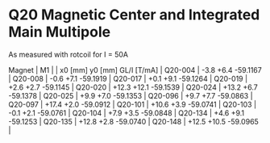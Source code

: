 Q20 Magnetic Center and Integrated Main Multipole
=================================================

As measured with rotcoil for I =  50A

Magnet  |             M1               |
        | x0 [mm]  y0 [mm] GL/I [T/mA] |
Q20-004 |    -3.8     +6.4   -59.1167  |
Q20-008 |    -0.6     +7.1   -59.1919  |
Q20-017 |    +0.1     +9.1   -59.1264  |
Q20-019 |    +2.6     +2.7   -59.1145  |
Q20-020 |   +12.3    +12.1   -59.1539  |
Q20-024 |   +13.2     +6.7   -59.1378  |
Q20-025 |    +9.9     +7.0   -59.1353  |
Q20-096 |    +9.7     +7.7   -59.0863  |
Q20-097 |   +17.4     +2.0   -59.0912  |
Q20-101 |   +10.6     +3.9   -59.0741  |
Q20-103 |    -0.1     +2.1   -59.0761  |
Q20-104 |    +7.9     +3.5   -59.0848  |
Q20-134 |    +4.6     +9.1   -59.1253  |
Q20-135 |   +12.8     +2.8   -59.0740  |
Q20-148 |   +12.5    +10.5   -59.0965  |
